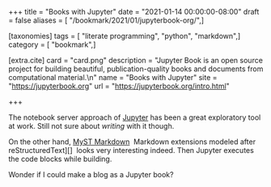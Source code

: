 +++
title = "Books with Jupyter"
date = "2021-01-14 00:00:00-08:00"
draft = false
aliases = [ "/bookmark/2021/01/jupyterbook-org/",]

[taxonomies]
tags = [ "literate programming", "python", "markdown",]
category = [ "bookmark",]

[extra.cite]
card = "card.png"
description = "Jupyter Book is an open source project for building beautiful, publication-quality books and documents from computational material.\n"
name = "Books with Jupyter"
site = "https://jupyterbook.org"
url = "https://jupyterbook.org/intro.html"

+++

[Jupyter]: https://jupyter.org/
[MyST Markdown]: https://jupyterbook.org/content/myst.html

The notebook server approach of [Jupyter][] has been a great exploratory tool at work.
Still not sure about *writing* with it though.

[reStructuredText]: /tags/rst

On the other hand, [MyST Markdown][] ­
Markdown extensions modeled after reStructuredText][] ­
looks very interesting indeed.
Then Jupyter executes the code blocks while building.

Wonder if I could make a blog as a Jupyter book?